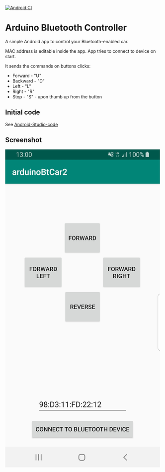 [![Android CI](https://github.com/beshur/arduinoBtCar/workflows/Android%20CI/badge.svg)](https://github.com/beshur/arduinoBtCar/actions?query=workflow%3A%22Android+CI%22)

# Arduino Bluetooth Controller

A simple Android app to control your Bluetooth-enabled car.

MAC address is editable inside the app. App tries to connect to device on start.

It sends the commands on buttons clicks:

- Forward - "U"
- Backward - "D"
- Left - "L"
- Right - "R"
- Stop - "S" - upon thumb up from the button

## Initial code

See [Android-Studio-code](https://github.com/BoldizsarZopcsak/Android-Studio-code)

## Screenshot

![Main Activity](./Screenshot.jpg)
